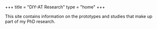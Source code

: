 +++
title = "DIY-AT Research"
type = "home"
+++

This site contains information on the prototypes and studies that make up part of my PhD research.
